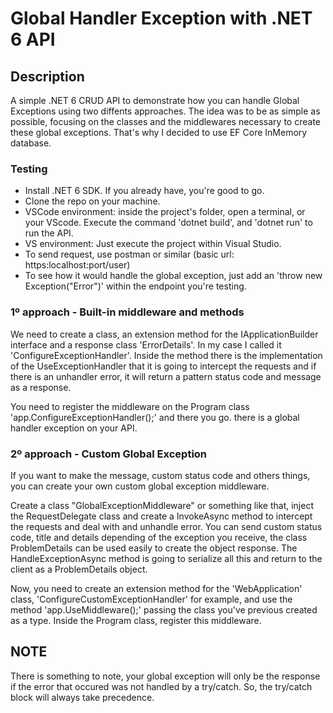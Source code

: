 # Global Handler Exception with .NET 6 API

## Description
A simple .NET 6 CRUD API to demonstrate how you can handle Global Exceptions using two diffents approaches. The idea was to be as simple as possible, focusing on the classes and the middlewares necessary to create these global exceptions. That's why I decided to use EF Core InMemory database.

### Testing
- Install .NET 6 SDK. If you already have, you're good to go.
- Clone the repo on your machine.
- VSCode environment: inside the project's folder, open a terminal, or your VScode. Execute the command 'dotnet build', and 'dotnet run' to run the API.
- VS environment: Just execute the project within Visual Studio.
- To send request, use postman or similar (basic url: https:localhost:port/user)
- To see how it would handle the global exception, just add an 'throw new Exception("Error")' within the endpoint you're testing.

### 1º approach - Built-in middleware and methods
We need to create a class, an extension method for the IApplicationBuilder interface and a response class 'ErrorDetails'. In my case I called it 'ConfigureExceptionHandler'. Inside the method there is the implementation of the UseExceptionHandler that it is going to intercept the requests and if there is an unhandler error, it will return a pattern status code and message as a response.

You need to register the middleware on the Program class 'app.ConfigureExceptionHandler();' and there you go. there is a global handler exception on your API.

### 2º approach - Custom Global Exception
If you want to make the message, custom status code and others things, you can create your own custom global exception middleware.

Create a class "GlobalExceptionMiddleware" or something like that, inject the RequestDelegate class and create a InvokeAsync method to intercept the requests and deal with and unhandle error. You can send custom status code, title and details depending of the exception you receive, the class ProblemDetails can be used easily to create the object response. The HandleExceptionAsync method is going to serialize all this and return to the client as a ProblemDetails object.

Now, you need to create an extension method for the 'WebApplication' class, 'ConfigureCustomExceptionHandler' for example, and use the method 'app.UseMiddleware<GlobalExceptionMiddleware>();' passing the class you've previous created as a type.
Inside the Program class, register this middleware.
  
## NOTE
There is something to note, your global exception will only be the response if the error that occured was not handled by a try/catch. So, the try/catch block will always take precedence.
